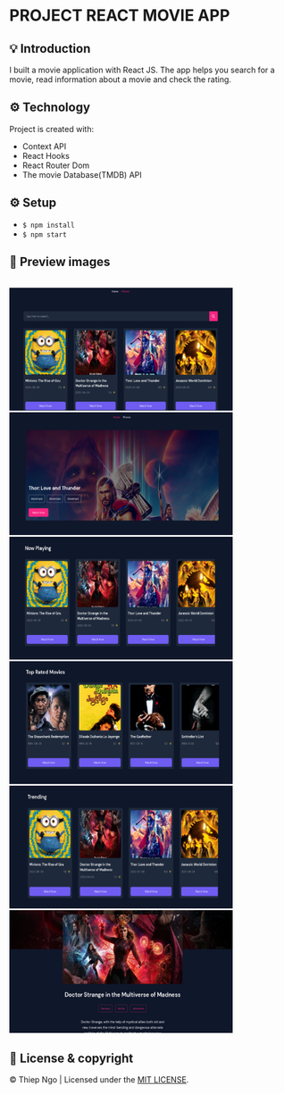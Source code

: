 # PROJECT REACT MOVIE APP

## 💡 Introduction

I built a movie application with React JS. The app helps you search for a movie, read information about a movie and check the rating.

## ⚙️ Technology

Project is created with:

- Context API
- React Hooks
- React Router Dom
- The movie Database(TMDB) API

## ⚙️ Setup
- `$ npm install`
&nbsp;
- `$ npm start`

## 🌿 Preview images


<br>
<img src="./images/photo_1.png" width="400" height="220" />
&nbsp;
<img src="./images/photo_2.png" width="400" height="220" />
&nbsp;
<img src="./images/photo_3.png" width="400" height="220" />
&nbsp;
<img src="./images/photo_4.png" width="400" height="220" />
&nbsp;
<img src="./images/photo_5.png" width="400" height="220" />
&nbsp;
<img src="./images/photo_6.png" width="400" height="220" />
<br>


## 📍 License & copyright

© Thiep Ngo | Licensed under the [MIT LICENSE](LICENSE).

